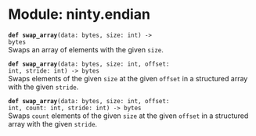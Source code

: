 
# Module: ninty.endian

<code>**def swap_array**(data: bytes, size: int) -> bytes</code><br>
<span class="docs">Swaps an array of elements with the given `size`.</span>

<code>**def swap_array**(data: bytes, size: int, offset: int, stride: int) -> bytes</code><br>
<span class="docs">Swaps elements of the given `size` at the given `offset` in a structured array with the given `stride`.</span>

<code>**def swap_array**(data: bytes, size: int, offset: int, count: int, stride: int) -> bytes</code><br>
<span class="docs">Swaps `count` elements of the given `size` at the given `offset` in a structured array with the given `stride`.</span>
